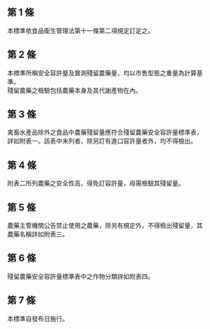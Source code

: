 第 1 條
-------
本標準依食品衛生管理法第十一條第二項規定訂定之。

第 2 條
-------
本標準所稱安全容許量及實測殘留農藥量，均以市售型態之重量為計算基  
準。    
殘留農藥之檢驗包括農藥本身及其代謝產物在內。

第 3 條
-------
禽畜水產品除外之食品中農藥殘留量應符合殘留農藥安全容許量標準表，  
詳如附表一。該表中未列者，除另訂有進口容許量者外，均不得檢出。

第 4 條
-------
附表二所列農藥之安全性高，得免訂容許量，毋需檢驗其殘留量。

第 5 條
-------
農藥主管機關公告禁止使用之農藥，除另有規定外，不得檢出殘留量，其  
農藥名稱詳如附表三。

第 6 條
-------
殘留農藥安全容許量標準表中之作物分類詳如附表四。

第 7 條
-------
本標準自發布日施行。

